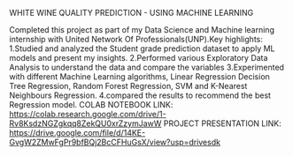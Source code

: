WHITE WINE QUALITY PREDICTION - USING MACHINE LEARNING 

Completed this project as part of my Data Science and Machine learning internship with United Network Of
Professionals(UNP).Key highlights:
1.Studied and analyzed the Student
grade prediction dataset to apply ML
models and present my insights.
2.Performed various Exploratory Data
Analysis to understand the data and
compare the variables
3.Experimented with different Machine
Learning algorithms, Linear Regression
Decision Tree Regression, Random Forest
Regression, SVM and K-Nearest
Neighbours Regression.
4.compared the results to recommend the
best Regression model.
COLAB NOTEBOOK LINK:
https://colab.research.google.com/drive/1-Rv8KsdzNGZgkqq8ZekQU0xrZzymJawW
PROJECT PRESENTATION LINK:
https://drive.google.com/file/d/14KE-GvgW2ZMwFgPr9bfBQj2BcCFHuGsX/view?usp=drivesdk
